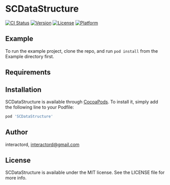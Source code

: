 # SCDataStructure

[![CI Status](https://img.shields.io/travis/interactord/SCDataStructure.svg?style=flat)](https://travis-ci.org/interactord/SCDataStructure)
[![Version](https://img.shields.io/cocoapods/v/SCDataStructure.svg?style=flat)](https://cocoapods.org/pods/SCDataStructure)
[![License](https://img.shields.io/cocoapods/l/SCDataStructure.svg?style=flat)](https://cocoapods.org/pods/SCDataStructure)
[![Platform](https://img.shields.io/cocoapods/p/SCDataStructure.svg?style=flat)](https://cocoapods.org/pods/SCDataStructure)

## Example

To run the example project, clone the repo, and run `pod install` from the Example directory first.

## Requirements

## Installation

SCDataStructure is available through [CocoaPods](https://cocoapods.org). To install
it, simply add the following line to your Podfile:

```ruby
pod 'SCDataStructure'
```

## Author

interactord, interactord@gmail.com

## License

SCDataStructure is available under the MIT license. See the LICENSE file for more info.
